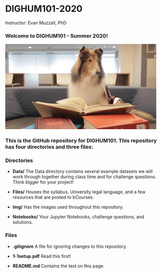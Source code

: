 # DIGHUM101-2020
Instructor: Evan Muzzall, PhD

### Welcome to DIGHUM101 - Summer 2020!

![dogreading](Img/giphy-dog.gif)

### This is the GitHub repository for DIGHUM101. This repository has four directories and three files: 

### Directories
- **Data/**  The Data directory contains several example datasets we will work through together during class time and for challenge questions. Think bigger for your project! 

- **Files/**  Houses the syllabus, University legal language, and a few resources that are posted to bCourses.  

- **Img/**  Has the images used throughout this repository. 

- **Notebooks/**  Your Jupyter Notebooks, challenge questions, and solutions. 

### Files
- **.gitignore**  A file for ignoring changes to this repository

- **1-1setup.pdf**  Read this first! 

- **README.md**  Contains the text on this page. 
